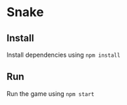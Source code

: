 # Snake

## Install

Install dependencies using `npm install`

## Run

Run the game using `npm start`